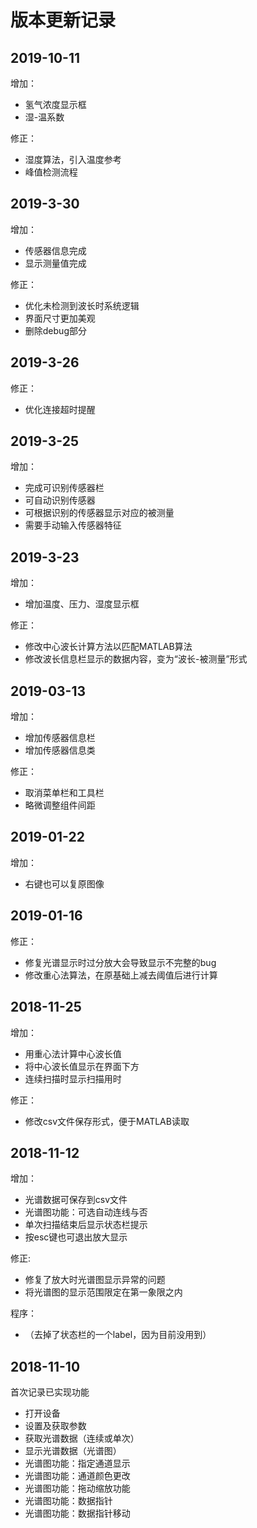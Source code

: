 # 版本更新记录

## 2019-10-11

增加：

- 氢气浓度显示框
- 湿-温系数

修正：

- 湿度算法，引入温度参考
- 峰值检测流程

## 2019-3-30

增加：

- 传感器信息完成
- 显示测量值完成

修正：

- 优化未检测到波长时系统逻辑
- 界面尺寸更加美观
- 删除debug部分

## 2019-3-26

修正：

- 优化连接超时提醒

## 2019-3-25

增加：

- 完成可识别传感器栏
- 可自动识别传感器
- 可根据识别的传感器显示对应的被测量
- 需要手动输入传感器特征

## 2019-3-23

增加：

- 增加温度、压力、湿度显示框

修正：

- 修改中心波长计算方法以匹配MATLAB算法
- 修改波长信息栏显示的数据内容，变为“波长-被测量”形式

## 2019-03-13

增加：

- 增加传感器信息栏
- 增加传感器信息类

修正：

- 取消菜单栏和工具栏
- 略微调整组件间距

## 2019-01-22

增加：

- 右键也可以复原图像
  
## 2019-01-16

修正：

- 修复光谱显示时过分放大会导致显示不完整的bug
- 修改重心法算法，在原基础上减去阈值后进行计算

## 2018-11-25

增加：

- 用重心法计算中心波长值
- 将中心波长值显示在界面下方
- 连续扫描时显示扫描用时

修正：

- 修改csv文件保存形式，便于MATLAB读取

## 2018-11-12

增加：

- 光谱数据可保存到csv文件
- 光谱图功能：可选自动连线与否
- 单次扫描结束后显示状态栏提示
- 按esc键也可退出放大显示

修正:

- 修复了放大时光谱图显示异常的问题
- 将光谱图的显示范围限定在第一象限之内

程序：

- （去掉了状态栏的一个label，因为目前没用到）

## 2018-11-10

首次记录已实现功能  

- 打开设备
- 设置及获取参数
- 获取光谱数据（连续或单次）
- 显示光谱数据（光谱图）
- 光谱图功能：指定通道显示
- 光谱图功能：通道颜色更改
- 光谱图功能：拖动缩放功能
- 光谱图功能：数据指针
- 光谱图功能：数据指针移动